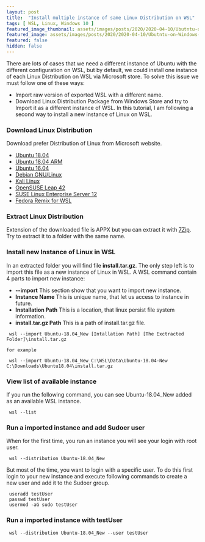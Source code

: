 ```yaml
---
layout: post
title:  "Install multiple instance of same Linux Distribution on WSL"
tags: [ WSL, Linux, Windows 10 ]
featured_image_thumbnail: assets/images/posts/2020/2020-04-10/Ubutntu-on-Windows-10.jpg
featured_image: assets/images/posts/2020/2020-04-10/Ubutntu-on-Windows-10.jpg
featured: false
hidden: false
---
```

There are lots of cases that we need a different instance of Ubuntu with the different configuration on WSL, 
but by default, we could install one instance of each Linux Distribution on WSL via Microsoft store.
To solve this issue we must follow one of these ways:
- Import raw version of exported WSL with a different name.
- Download Linux Distribution Package from Windows Store and try to Import it as a different instance of WSL.
In this tutorial, I am following a second way to install a new instance of Linux on WSL.

### Download Linux Distribution
Download prefer Distribution of Linux from Microsoft website.     
- [Ubuntu 18.04](https://aka.ms/wsl-ubuntu-1804)
- [Ubuntu 18.04 ARM](https://aka.ms/wsl-ubuntu-1804-arm)
- [Ubuntu 16.04](https://aka.ms/wsl-ubuntu-1604)
- [Debian GNU/Linux](https://aka.ms/wsl-debian-gnulinux)
- [Kali Linux](https://aka.ms/wsl-kali-linux-new)
- [OpenSUSE Leap 42](https://aka.ms/wsl-opensuse-42)
- [SUSE Linux Enterprise Server 12](https://aka.ms/wsl-sles-12)
- [Fedora Remix for WSL](https://github.com/WhitewaterFoundry/WSLFedoraRemix/releases/)

### Extract Linux Distribution
Extension of the downloaded file is APPX but you can extract it with [7Zip](https://www.7-zip.org/).
Try to extract it to a folder with the same name.

### Install new Instance of Linux in WSL
In an extracted folder you will find file **install.tar.gz**.
The only step left is to import this file as a new instance of Linux in WSL.
A WSL command contain 4 parts to import new instance:
- **--import** This section show that you want to import new instance.
- **Instance Name** This is unique name, that let us access to instance in future.
- **Installation Path** This is a location, that linux persist file system information.
- **install.tar.gz Path** This is a path of install.tar.gz file. 

<pre><code class="language-markup"> wsl --import Ubuntu-18.04_New [Intallation Path] [The Exctracted Folder]\install.tar.gz

for example 

 wsl --import Ubuntu-18.04_New C:\WSL\Data\Ubuntu-18.04-New C:\Downloads\Ubuntu18.04\install.tar.gz
</code></pre>

### View list of available instance
If you run the following command, you can see Ubuntu-18.04_New added as an available WSL instance.
<pre><code class="language-markup"> wsl --list </code></pre>

### Run a imported instance and add Sudoer user
When for the first time, you run an instance you will see your login with root user.
<pre><code class="language-markup"> wsl --distribution Ubuntu-18.04_New </code></pre>

But most of the time, you want to login with a specific user. To do this first login to your new instance and execute 
following commands to create a new user and add it to the Sudoer group.
<pre><code class="language-markup"> useradd testUser
 passwd testUser
 usermod -aG sudo testUser 
</code></pre>
  
### Run a imported instance with testUser
<pre><code class="language-markup"> wsl --distribution Ubuntu-18.04_New --user testUser</code></pre>

